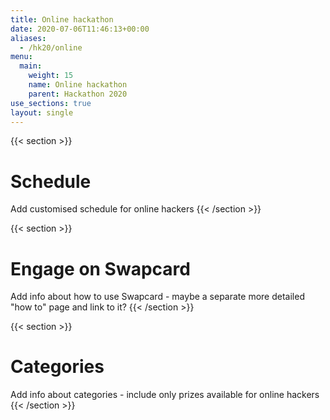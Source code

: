 ```yaml
---
title: Online hackathon
date: 2020-07-06T11:46:13+00:00
aliases:
  - /hk20/online
menu:
  main:
    weight: 15
    name: Online hackathon
    parent: Hackathon 2020
use_sections: true
layout: single
---
```


{{< section >}}
# Schedule

Add customised schedule for online hackers
{{< /section >}}

{{< section >}}
# Engage on Swapcard

Add info about how to use Swapcard - maybe a separate more detailed "how to" page and link to it?
{{< /section >}}

{{< section >}}
# Categories

Add info about categories - include only prizes available for online hackers
{{< /section >}}

